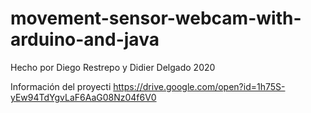 # movement-sensor-webcam-with-arduino-and-java

Hecho por Diego Restrepo y Didier Delgado 2020

Información del proyecti
https://drive.google.com/open?id=1h75S-yEw94TdYgvLaF6AaG08Nz04f6V0
